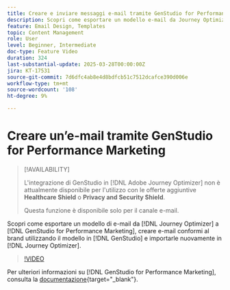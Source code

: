 ```yaml
---
title: Creare e inviare messaggi e-mail tramite GenStudio for Performance Marketing
description: Scopri come esportare un modello e-mail da Journey Optimizer a GenStudio for Performance Marketing, creare e-mail conformi al brand utilizzando il modello in GenStudio e importarle nuovamente in Journey Optimizer.
feature: Email Design, Templates
topic: Content Management
role: User
level: Beginner, Intermediate
doc-type: Feature Video
duration: 324
last-substantial-update: 2025-03-28T00:00:00Z
jira: KT-17531
source-git-commit: 7d6dfc4ab8e4d8bdfcb51c7512dcafce390d006e
workflow-type: tm+mt
source-wordcount: '108'
ht-degree: 9%

---
```



# Creare un’e-mail tramite GenStudio for Performance Marketing

>[!AVAILABILITY]
>
>L&#39;integrazione di GenStudio in [!DNL Adobe Journey Optimizer] non è attualmente disponibile per l&#39;utilizzo con le offerte aggiuntive **Healthcare Shield** o **Privacy and Security Shield**.
>
>Questa funzione è disponibile solo per il canale e-mail.

Scopri come esportare un modello di e-mail da [!DNL Journey Optimizer] a [!DNL GenStudio for Performance Marketing], creare e-mail conformi al brand utilizzando il modello in [!DNL GenStudio] e importarle nuovamente in [!DNL Journey Optimizer].

>[!VIDEO](https://video.tv.adobe.com/v/3456038/?learn=on&enablevpops)

Per ulteriori informazioni su [!DNL GenStudio for Performance Marketing], consulta la [documentazione](https://experienceleague.adobe.com/it/docs/genstudio-for-performance-marketing/user-guide/home){target="_blank"}.
